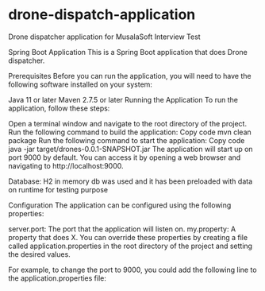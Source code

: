 # drone-dispatch-application
Drone dispatcher application for MusalaSoft Interview Test

Spring Boot Application
This is a Spring Boot application that does Drone dispatcher.

Prerequisites
Before you can run the application, you will need to have the following software installed on your system:

Java 11 or later
Maven 2.7.5 or later
Running the Application
To run the application, follow these steps:

Open a terminal window and navigate to the root directory of the project.
Run the following command to build the application:
Copy code
mvn clean package
Run the following command to start the application:
Copy code
java -jar target/drones-0.0.1-SNAPSHOT.jar
The application will start up on port 9000 by default. You can access it by opening a web browser and navigating to http://localhost:9000.

Database:
H2 in memory db was used and it has been preloaded with data on runtime for testing purpose

Configuration
The application can be configured using the following properties:

server.port: The port that the application will listen on.
my.property: A property that does X.
You can override these properties by creating a file called application.properties in the root directory of the project and setting the desired values.

For example, to change the port to 9000, you could add the following line to the application.properties file:

